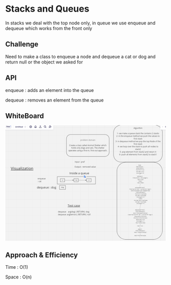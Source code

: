# Stacks and Queues

In stacks we deal with the top node only, in queue we use enqueue and dequeue which works from the front only

## Challenge

Need to make a class to enqueue a node and dequeue a cat or dog and return null or the object we asked for



## API

enqueue : adds an element into the queue

dequeue : removes an element from the queue 

## WhiteBoard

![pic](wb.png)

## Approach & Efficiency

Time : O(1)

Space : O(n)
